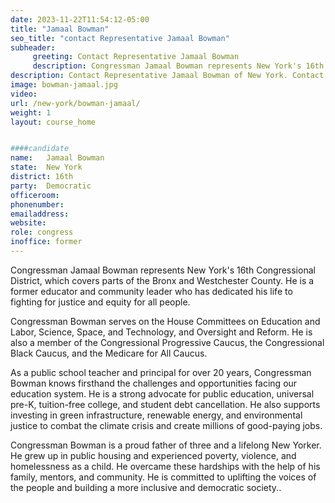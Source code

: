 ```yaml
---
date: 2023-11-22T11:54:12-05:00
title: "Jamaal Bowman"
seo_title: "contact Representative Jamaal Bowman"
subheader:
     greeting: Contact Representative Jamaal Bowman 
     description: Congressman Jamaal Bowman represents New York's 16th Congressional District, which covers parts of the Bronx and Westchester County.
description: Contact Representative Jamaal Bowman of New York. Contact information for Jamaal Bowman includes email address, phone number, and mailing address.
image: bowman-jamaal.jpg
video: 
url: /new-york/bowman-jamaal/
weight: 1
layout: course_home


####candidate
name:	Jamaal Bowman
state:	New York
district: 16th
party:	Democratic
officeroom:	
phonenumber:	
emailaddress:	
website:	
role: congress
inoffice: former
---
```



Congressman Jamaal Bowman represents New York's 16th Congressional District, which covers parts of the Bronx and Westchester County. He is a former educator and community leader who has dedicated his life to fighting for justice and equity for all people.

Congressman Bowman serves on the House Committees on Education and Labor, Science, Space, and Technology, and Oversight and Reform. He is also a member of the Congressional Progressive Caucus, the Congressional Black Caucus, and the Medicare for All Caucus.

As a public school teacher and principal for over 20 years, Congressman Bowman knows firsthand the challenges and opportunities facing our education system. He is a strong advocate for public education, universal pre-K, tuition-free college, and student debt cancellation. He also supports investing in green infrastructure, renewable energy, and environmental justice to combat the climate crisis and create millions of good-paying jobs.

Congressman Bowman is a proud father of three and a lifelong New Yorker. He grew up in public housing and experienced poverty, violence, and homelessness as a child. He overcame these hardships with the help of his family, mentors, and community. He is committed to uplifting the voices of the people and building a more inclusive and democratic society..
